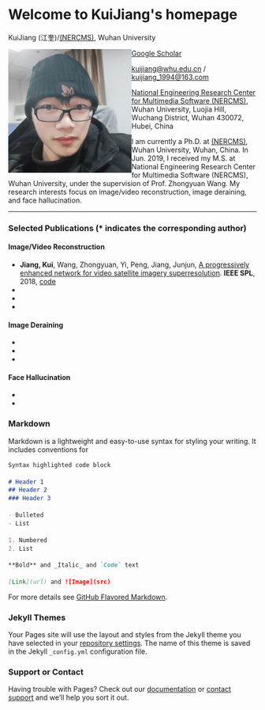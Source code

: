 # Welcome to KuiJiang's homepage

KuiJiang (江奎)/[(NERCMS)](http://en.multimedia.whu.edu.cn/html/Faculties/), Wuhan University

<a href="url"><img src="https://github.com/kuihua/kuijiang.github.io/blob/master/kuijiang1.jpg" align="left" height="250" width="250" ></a>

[Google Scholar](https://scholar.google.com/citations?user=AbOLE9QAAAAJ&hl=zh-CN)

kuijiang@whu.edu.cn / kuijiang_1994@163.com

[National Engineering Research Center for Multimedia Software (NERCMS)](http://en.multimedia.whu.edu.cn/html/Faculties/), Wuhan University, Luojia Hill, Wuchang District, Wuhan 430072, Hubei, China 

I am currently a Ph.D. at [(NERCMS)](http://en.multimedia.whu.edu.cn/html/Faculties/), Wuhan University, Wuhan, China. In Jun. 2019, I received my M.S. at National Engineering Research Center for Multimedia Software (NERCMS), Wuhan University, under the supervision of Prof. Zhongyuan Wang. My research interests focus on image/video reconstruction, image deraining, and face hallucination.
****

### Selected Publications (* indicates the corresponding author)

#### Image/Video Reconstruction
- **Jiang, Kui**, Wang, Zhongyuan, Yi, Peng, Jiang, Junjun, [A progressively enhanced network for video satellite imagery superresolution](https://ieeexplore.ieee.org/abstract/document/8466642). **IEEE SPL**, 2018, [code](https://github.com/kuihua/PECNN)
-
-
-

#### Image Deraining
-
-
-
#### Face Hallucination
-
-

### Markdown

Markdown is a lightweight and easy-to-use syntax for styling your writing. It includes conventions for

```markdown
Syntax highlighted code block

# Header 1
## Header 2
### Header 3

- Bulleted
- List

1. Numbered
2. List

**Bold** and _Italic_ and `Code` text

[Link](url) and ![Image](src)
```

For more details see [GitHub Flavored Markdown](https://guides.github.com/features/mastering-markdown/).

### Jekyll Themes

Your Pages site will use the layout and styles from the Jekyll theme you have selected in your [repository settings](https://github.com/kuihua/kuijiang.github.io/settings). The name of this theme is saved in the Jekyll `_config.yml` configuration file.

### Support or Contact

Having trouble with Pages? Check out our [documentation](https://help.github.com/categories/github-pages-basics/) or [contact support](https://github.com/contact) and we’ll help you sort it out.
